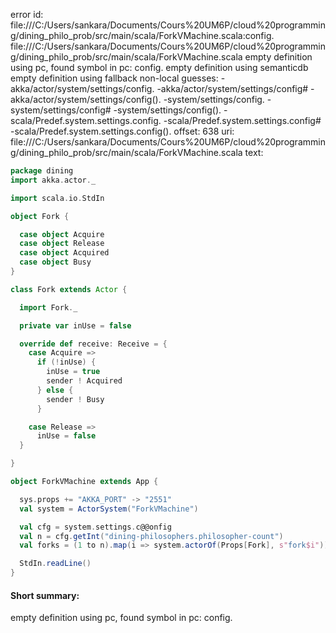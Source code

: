 error id: file:///C:/Users/sankara/Documents/Cours%20UM6P/cloud%20programming/dining_philo_prob/src/main/scala/ForkVMachine.scala:config.
file:///C:/Users/sankara/Documents/Cours%20UM6P/cloud%20programming/dining_philo_prob/src/main/scala/ForkVMachine.scala
empty definition using pc, found symbol in pc: config.
empty definition using semanticdb
empty definition using fallback
non-local guesses:
	 -akka/actor/system/settings/config.
	 -akka/actor/system/settings/config#
	 -akka/actor/system/settings/config().
	 -system/settings/config.
	 -system/settings/config#
	 -system/settings/config().
	 -scala/Predef.system.settings.config.
	 -scala/Predef.system.settings.config#
	 -scala/Predef.system.settings.config().
offset: 638
uri: file:///C:/Users/sankara/Documents/Cours%20UM6P/cloud%20programming/dining_philo_prob/src/main/scala/ForkVMachine.scala
text:
```scala
package dining
import akka.actor._

import scala.io.StdIn

object Fork {

  case object Acquire
  case object Release
  case object Acquired
  case object Busy
}

class Fork extends Actor {

  import Fork._

  private var inUse = false

  override def receive: Receive = {
    case Acquire =>
      if (!inUse) {
        inUse = true
        sender ! Acquired
      } else {
        sender ! Busy
      }

    case Release =>
      inUse = false
  }

}

object ForkVMachine extends App {

  sys.props += "AKKA_PORT" -> "2551"
  val system = ActorSystem("ForkVMachine")

  val cfg = system.settings.c@@onfig
  val n = cfg.getInt("dining-philosophers.philosopher-count")
  val forks = (1 to n).map(i => system.actorOf(Props[Fork], s"fork$i"))

  StdIn.readLine()
}

```


#### Short summary: 

empty definition using pc, found symbol in pc: config.